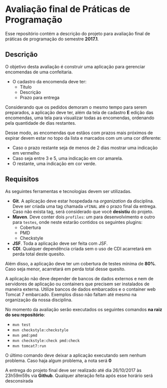 # Avaliação final de Práticas de Programação

Esse repositório contém a descrição do projeto para avaliação final de práticas de programação do semestre **2017.1**.

## Descrição

O objetivo desta avaliação é construir uma aplicação para gerenciar encomendas de uma confeitaria.

- O cadastro da encomenda deve ter:
    + Título
    + Descrição
    + Prazo para entrega

Considerando que os pedidos demoram o mesmo tempo para serem preparados, a aplicação deve ter, além da tela de cadastro **E** edição das encomendas, uma tela para visualizar todas as encomendas, ordenando pela quantidade de dias restantes.

Desse modo, as encomendas que estãos com prazos mais próximos de expirar devem estar no topo da lista e marcados com um uma cor diferente:

- Caso o prazo restante seja de menos de 2 dias mostrar uma indicação em vermelho
- Caso seja entre 3 e 5, uma indicação em cor amarela.
- O restante, uma indicação em cor verde.

## Requisitos

As seguintes ferramentas e tecnologias devem ser utilizadas.

- **Git**. A aplicação deve estar hospedada na *organization* da disciplina. Deve ser criada uma tag chamada `vFINAL` até o prazo final da entrega. Caso não exista tag, será considerado que você **desistiu** do projeto.
- **Maven**. Deve conter dois `profiles`: um para desenvolvimento e outro para `testes`, onde neste estarão contidos os seguintes plugins:
    + Cobertura
    + PMD
    + Checkstyle
- **JSF**. Toda a aplicação deve ser feita com JSF.
- **CDI**. Qualquer dependência criada sem o uso de CDI acarretará em perda total deste quesito.

Além disso, a aplicação deve ter um cobertura de testes mínima de **80%**. Caso seja menor, acarretará em perda total desse quesito.

A aplicação não deve depender de bancos de dados externos e nem de servidores de aplicação ou containers que precisem ser instalados de maneira externa. Utilize bancos de dados embarcados e o container web Tomcat 7 embarcado. Exemplos disso não faltam até mesmo na organização da nossa disciplina.

No momento da avaliação serão executados os seguintes comandos **na raiz do seu repositório**:

- `mvn test`
- `mvn checkstyle:checkstyle`
- `mvn pmd:pmd`
- `mvn checkstyle:check pmd:check`
- `mvn tomcat7:run`

O último comando deve deixar a aplicação executando sem nenhum problema. Caso haja algum problema, a nota será **0**

A entrega do projeto final deve ser realizado até dia 26/10/2017 às 23h59m59s via **Github**. Qualquer alteração feita após esse horário será desconsirada